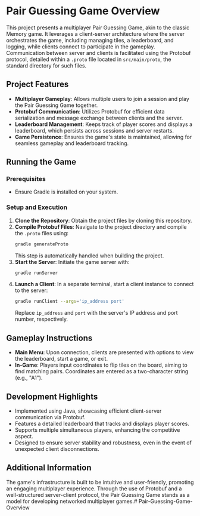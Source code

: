 # Pair Guessing Game Overview

This project presents a multiplayer Pair Guessing Game, akin to the classic Memory game. It leverages a client-server architecture where the server orchestrates the game, including managing tiles, a leaderboard, and logging, while clients connect to participate in the gameplay. Communication between server and clients is facilitated using the Protobuf protocol, detailed within a `.proto` file located in `src/main/proto`, the standard directory for such files.

## Project Features
- **Multiplayer Gameplay**: Allows multiple users to join a session and play the Pair Guessing Game together.
- **Protobuf Communication**: Utilizes Protobuf for efficient data serialization and message exchange between clients and the server.
- **Leaderboard Management**: Keeps track of player scores and displays a leaderboard, which persists across sessions and server restarts.
- **Game Persistence**: Ensures the game's state is maintained, allowing for seamless gameplay and leaderboard tracking.

## Running the Game
### Prerequisites
- Ensure Gradle is installed on your system.

### Setup and Execution
1. **Clone the Repository**: Obtain the project files by cloning this repository.
2. **Compile Protobuf Files**: Navigate to the project directory and compile the `.proto` files using:
   ```bash
   gradle generateProto
   ```
   This step is automatically handled when building the project.
3. **Start the Server**: Initiate the game server with:
   ```bash
   gradle runServer
   ```
4. **Launch a Client**: In a separate terminal, start a client instance to connect to the server:
   ```bash
   gradle runClient --args='ip_address port'
   ```
   Replace `ip_address` and `port` with the server's IP address and port number, respectively.

## Gameplay Instructions
- **Main Menu**: Upon connection, clients are presented with options to view the leaderboard, start a game, or exit.
- **In-Game**: Players input coordinates to flip tiles on the board, aiming to find matching pairs. Coordinates are entered as a two-character string (e.g., "A1").

## Development Highlights
- Implemented using Java, showcasing efficient client-server communication via Protobuf.
- Features a detailed leaderboard that tracks and displays player scores.
- Supports multiple simultaneous players, enhancing the competitive aspect.
- Designed to ensure server stability and robustness, even in the event of unexpected client disconnections.

## Additional Information
The game's infrastructure is built to be intuitive and user-friendly, promoting an engaging multiplayer experience. Through the use of Protobuf and a well-structured server-client protocol, the Pair Guessing Game stands as a model for developing networked multiplayer games.#   P a i r - G u e s s i n g - G a m e - O v e r v i e w  
 